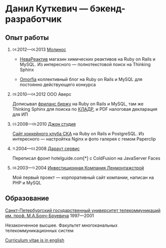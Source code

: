 # Данил Куткевич — бэкенд-разработчик

## Опыт работы

1. <sub><sup>04.</sup></sub>2012—<sub><sup>06.</sup></sub>2013 [Молинос][]

   * [НеваРеактив][] магазин химических реактивов на Ruby on Rails и MySQL.
     Из интересного — полнотекстовой поиск на Thinking Sphinx

   * [Omorfia][] коллективный блог на Ruby on Rails и MySQL для
     постоянно действующего конкурса

   [Молинос]: https://molinos.ru
   [НеваРеактив]: https://nevareaktiv.ru
   [Omorfia]: https://omorfia.ru

2. <sub><sup>09.</sup></sub>2010—<sub><sup>04.</sup></sub>2012 OOO Аверс

   Дописывал [фриланс биржу][] на Ruby on Rails и MySQL, там же Thinking Sphinx
   для поиска по [КЛАДР][], и PDF налоговая декларация для ИП

   [фриланс биржу]: http://prohq.ru
   [prohq.ru]: http://prohq.ru
   [КЛАДР]: https://ru.wikipedia.org/wiki/Классификатор_адресов_Российской_Федерации

3. <sub><sup>03.</sup></sub>2008—<sub><sup>09.</sup></sub>2010 [Джон студия][]

   [Сайт хоккейного клуба СКА][] на Ruby on Rails и PostgreSQL.
   Из интересного — настройтка Nginx и фото галерея с гемом Paperclip

   [Джон студия]: https://john.ru
   [Сайт хоккейного клуба СКА]: https://ska.ru

4. <sub><sup>11.</sup></sub>2004—<sub><sup>03.</sup></sub>2008 [Дараут сервис][]

   Переписал фронт
   hotelguide.com<span title="сайт бронирования гостиниц">[*]</span>
   с ColdFusion на JavaServer Faces

   [Дараут сервис]: http://darout.ru

5. <sub><sup>06.</sup></sub>2003—<sub><sup>11.</sup></sub>2004 [Инвестиционная Компания Ленмонтажстрой][]

   Мой первый проект — корпоративный сайт компании,
   написан на PHP и MySQL

   [Инвестиционная Компания Ленмонтажстрой]: https://lmsic.com

## Образование

[Санкт-Петербургский государственный университет телекоммуникаций им. проф. М.А.Бонч-Бруевича][] 1997—2001

Незаконченное высшее. Факультет многоканальных телекоммуникационных систем

[Санкт-Петербургский государственный университет телекоммуникаций им. проф. М.А.Бонч-Бруевича]: https://sut.ru

[Curriculum vitae is in english](./CV.en.md#readme)
